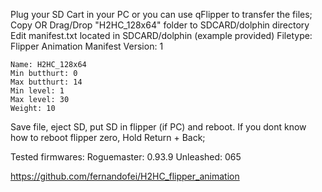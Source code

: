 Plug your SD Cart in your PC or you can use qFlipper to transfer the files;
Copy OR Drag/Drop "H2HC_128x64" folder to SDCARD/dolphin directory
Edit manifest.txt located in SDCARD/dolphin (example provided)
	Filetype: Flipper Animation Manifest
	Version: 1

	Name: H2HC_128x64
	Min butthurt: 0
	Max butthurt: 14
	Min level: 1
	Max level: 30
	Weight: 10
Save file, eject SD, put SD in flipper (if PC) and reboot.
If you dont know how to reboot flipper zero, Hold Return + Back;

Tested firmwares: Roguemaster: 0.93.9 Unleashed: 065

https://github.com/fernandofei/H2HC_flipper_animation
